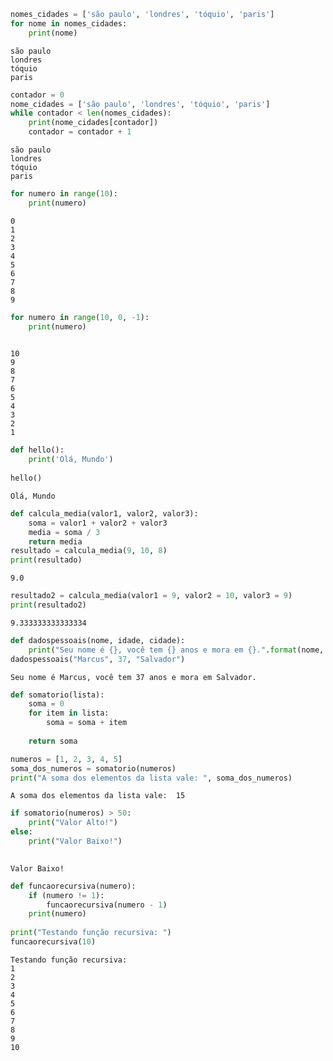 ```python
nomes_cidades = ['são paulo', 'londres', 'tóquio', 'paris']
for nome in nomes_cidades:
    print(nome)
```

    são paulo
    londres
    tóquio
    paris
    


```python
contador = 0 
nome_cidades = ['são paulo', 'londres', 'tóquio', 'paris']
while contador < len(nomes_cidades):
    print(nome_cidades[contador])
    contador = contador + 1
```

    são paulo
    londres
    tóquio
    paris
    


```python
for numero in range(10):
    print(numero)
```

    0
    1
    2
    3
    4
    5
    6
    7
    8
    9
    


```python
for numero in range(10, 0, -1):
    print(numero)
    
```

    10
    9
    8
    7
    6
    5
    4
    3
    2
    1
    


```python
def hello():
    print('Olá, Mundo')
    
hello()
```

    Olá, Mundo
    


```python
def calcula_media(valor1, valor2, valor3):
    soma = valor1 + valor2 + valor3
    media = soma / 3
    return media
resultado = calcula_media(9, 10, 8)
print(resultado)
```

    9.0
    


```python
resultado2 = calcula_media(valor1 = 9, valor2 = 10, valor3 = 9)
print(resultado2)
```

    9.333333333333334
    


```python
def dadospessoais(nome, idade, cidade):
    print("Seu nome é {}, você tem {} anos e mora em {}.".format(nome, idade, cidade))
dadospessoais("Marcus", 37, "Salvador")
```

    Seu nome é Marcus, você tem 37 anos e mora em Salvador.
    


```python
def somatorio(lista):
    soma = 0
    for item in lista:
        soma = soma + item
        
    return soma

numeros = [1, 2, 3, 4, 5]
soma_dos_numeros = somatorio(numeros)
print("A soma dos elementos da lista vale: ", soma_dos_numeros)


```

    A soma dos elementos da lista vale:  15
    


```python
if somatorio(numeros) > 50:
    print("Valor Alto!")
else:
    print("Valor Baixo!")
    
```

    Valor Baixo!
    


```python
def funcaorecursiva(numero):
    if (numero != 1):
        funcaorecursiva(numero - 1)
    print(numero)
    
print("Testando função recursiva: ")
funcaorecursiva(10)
```

    Testando função recursiva: 
    1
    2
    3
    4
    5
    6
    7
    8
    9
    10
    


```python

```
